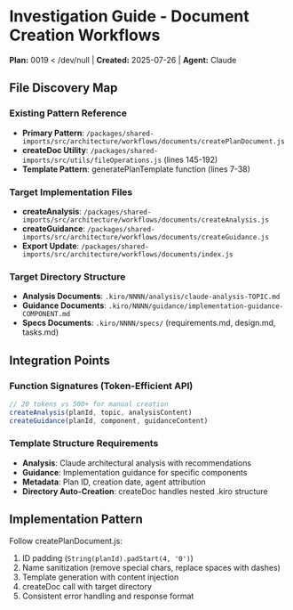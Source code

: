 # Investigation Guide - Document Creation Workflows
**Plan:** 0019  < /dev/null |  **Created:** 2025-07-26 | **Agent:** Claude

## File Discovery Map

### Existing Pattern Reference
- **Primary Pattern**: `/packages/shared-imports/src/architecture/workflows/documents/createPlanDocument.js`
- **createDoc Utility**: `/packages/shared-imports/src/utils/fileOperations.js` (lines 145-192)
- **Template Pattern**: generatePlanTemplate function (lines 7-38)

### Target Implementation Files
- **createAnalysis**: `/packages/shared-imports/src/architecture/workflows/documents/createAnalysis.js`
- **createGuidance**: `/packages/shared-imports/src/architecture/workflows/documents/createGuidance.js`
- **Export Update**: `/packages/shared-imports/src/architecture/workflows/documents/index.js`

### Target Directory Structure
- **Analysis Documents**: `.kiro/NNNN/analysis/claude-analysis-TOPIC.md`
- **Guidance Documents**: `.kiro/NNNN/guidance/implementation-guidance-COMPONENT.md`
- **Specs Documents**: `.kiro/NNNN/specs/` (requirements.md, design.md, tasks.md)

## Integration Points

### Function Signatures (Token-Efficient API)
```javascript
// 20 tokens vs 500+ for manual creation
createAnalysis(planId, topic, analysisContent)
createGuidance(planId, component, guidanceContent)
```

### Template Structure Requirements
- **Analysis**: Claude architectural analysis with recommendations
- **Guidance**: Implementation guidance for specific components
- **Metadata**: Plan ID, creation date, agent attribution
- **Directory Auto-Creation**: createDoc handles nested .kiro structure

## Implementation Pattern
Follow createPlanDocument.js:
1. ID padding (`String(planId).padStart(4, '0')`)
2. Name sanitization (remove special chars, replace spaces with dashes)
3. Template generation with content injection
4. createDoc call with target directory
5. Consistent error handling and response format
